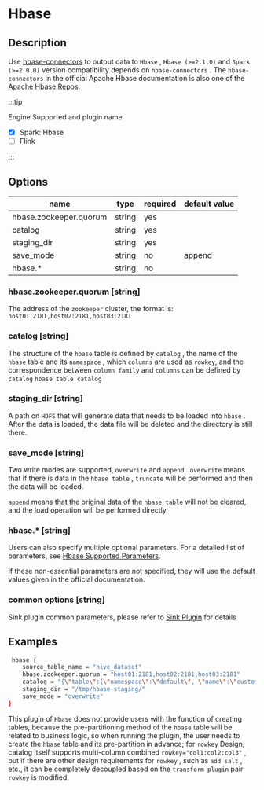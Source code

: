 # Hbase

## Description

Use [hbase-connectors](https://github.com/apache/hbase-connectors/tree/master/spark) to output data to `Hbase` , `Hbase (>=2.1.0)` and `Spark (>=2.0.0)` version compatibility depends on `hbase-connectors` . The `hbase-connectors` in the official Apache Hbase documentation is also one of the [Apache Hbase Repos](https://hbase.apache.org/book.html#repos).

:::tip

Engine Supported and plugin name

* [x] Spark: Hbase
* [ ] Flink

:::

## Options

| name                   | type   | required | default value |
| ---------------------- | ------ | -------- | ------------- |
| hbase.zookeeper.quorum | string | yes      |               |
| catalog                | string | yes      |               |
| staging_dir            | string | yes      |               |
| save_mode              | string | no       | append        |
| hbase.*                | string | no       |               |

### hbase.zookeeper.quorum [string]

The address of the `zookeeper` cluster, the format is: `host01:2181,host02:2181,host03:2181`

### catalog [string]

The structure of the `hbase` table is defined by `catalog` , the name of the `hbase` table and its `namespace` , which `columns` are used as `rowkey`, and the correspondence between `column family` and `columns` can be defined by `catalog` `hbase table catalog`

### staging_dir [string]

A path on `HDFS` that will generate data that needs to be loaded into `hbase` . After the data is loaded, the data file will be deleted and the directory is still there.

### save_mode [string]

Two write modes are supported, `overwrite` and `append` . `overwrite` means that if there is data in the `hbase table` , `truncate` will be performed and then the data will be loaded.

`append` means that the original data of the `hbase table` will not be cleared, and the load operation will be performed directly.

### hbase.* [string]

Users can also specify multiple optional parameters. For a detailed list of parameters, see [Hbase Supported Parameters](https://hbase.apache.org/book.html#config.files).

If these non-essential parameters are not specified, they will use the default values given in the official documentation.

### common options [string]

Sink plugin common parameters, please refer to [Sink Plugin](common-options.md) for details

## Examples

```bash
 hbase {
    source_table_name = "hive_dataset"
    hbase.zookeeper.quorum = "host01:2181,host02:2181,host03:2181"
    catalog = "{\"table\":{\"namespace\":\"default\", \"name\":\"customer\"},\"rowkey\":\"c_custkey\",\"columns\":{\"c_custkey\":{\"cf\":\"rowkey\", \"col\":\"c_custkey\", \"type\":\"bigint\"},\"c_name\":{\"cf\":\"info\", \"col\":\"c_name\", \"type\":\"string\"},\"c_address\":{\"cf\":\"info\", \"col\":\"c_address\", \"type\":\"string\"},\"c_city\":{\"cf\":\"info\", \"col\":\"c_city\", \"type\":\"string\"},\"c_nation\":{\"cf\":\"info\", \"col\":\"c_nation\", \"type\":\"string\"},\"c_region\":{\"cf\":\"info\", \"col\":\"c_region\", \"type\":\"string\"},\"c_phone\":{\"cf\":\"info\", \"col\":\"c_phone\", \"type\":\"string\"},\"c_mktsegment\":{\"cf\":\"info\", \"col\":\"c_mktsegment\", \"type\":\"string\"}}}"
    staging_dir = "/tmp/hbase-staging/"
    save_mode = "overwrite"
}
```

This plugin of `Hbase` does not provide users with the function of creating tables, because the pre-partitioning method of the `hbase` table will be related to business logic, so when running the plugin, the user needs to create the `hbase` table and its pre-partition in advance; for `rowkey` Design, catalog itself supports multi-column combined `rowkey="col1:col2:col3"` , but if there are other design requirements for `rowkey` , such as `add salt` , etc., it can be completely decoupled based on the `transform plugin` pair `rowkey` is modified.
